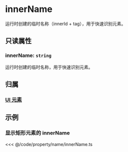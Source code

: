 # innerName

运行时创建的临时名称（innerId + tag），用于快速识别元素。

## 只读属性

### innerName: `string`

运行时创建的临时名称，用于快速识别元素。

## 归属

### [UI 元素](/reference/display/UI.md)

## 示例

### 显示矩形元素的 innerName

<<< @/code/property/name/innerName.ts
